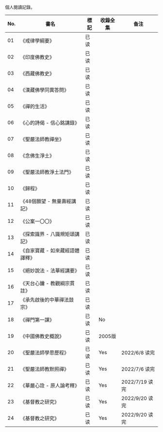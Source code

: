 個人閱讀記錄。

| No. | 書名 | 標記 | 收錄全集 | 备注 | 
| --- | --- | --- | --- | --- |
| 01 | 《戒律學綱要》|已读 | 
| 02 | 《印度佛教史》| 已读 | 
| 03 | 《西藏佛教史》| 已读 | 
| 04 | 《漢藏佛學同異答問》|已读 | 
| 05 | 《禪的生活》|已读 | 
| 06 | 《心的詩偈 - 信心銘講錄》|已读 | 
| 07 | 《聖嚴法師教禪坐》|已读 | 
| 08 | 《念佛生淨土》|已读 | 
| 09 | 《聖嚴法師教淨土法門》|已读 | 
| 10 | 《歸程》|已读 | 
| 11 | 《48個願望 - 無量壽經講記》|已读 | 
| 12 | 《公案一〇〇》|已读 | 
| 13 | 《探索識界 - 八識規矩頌講記》|已读 | 
| 14 | 《自家寶藏 - 如來藏經語體譯釋》|已读 | 
| 15 | 《絕妙說法 - 法華經講要》|已读 | 
| 16 | 《天台心鑰 - 教觀綱宗貫註》|已读 | 
| 17 | 《承先啟後的中華禪法鼓宗》|已读 | 
| 18 | 《禪門第一課》| 已读 | No |
| 19 | 《中國佛教史概說》| 已读 | 2005版 | 
| 20 | 《聖嚴法師學思歷程》| 已读 | Yes | 2022/6/8 读完
| 21 | 《聖嚴法師教默照禪》| 已读 | Yes | 2022/7/6 读完
| 22 | 《華嚴心詮 - 原人論考釋》| 已读 | Yes | 2022/7/19 读完
| 23 | 《基督教之研究》| 已读 | Yes | 2022/9/20 读完
| 24 | 《基督教之研究》| 已读 | Yes | 2022/9/20 读完
